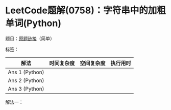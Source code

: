 # LeetCode题解(0758)：字符串中的加粗单词(Python)

题目：[原题链接](https://leetcode-cn.com/problems/bold-words-in-string/)（简单）

标签：

| 解法           | 时间复杂度 | 空间复杂度 | 执行用时 |
| -------------- | ---------- | ---------- | -------- |
| Ans 1 (Python) |            |            |          |
| Ans 2 (Python) |            |            |          |
| Ans 3 (Python) |            |            |          |

解法一：

